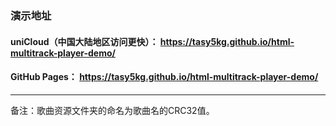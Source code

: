 ### 演示地址

#### uniCloud（中国大陆地区访问更快）： https://tasy5kg.github.io/html-multitrack-player-demo/

#### GitHub Pages： https://tasy5kg.github.io/html-multitrack-player-demo/

---

备注：歌曲资源文件夹的命名为歌曲名的CRC32值。